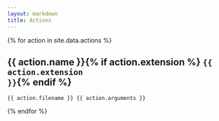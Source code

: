 ```yaml
---
layout: markdown
title: Actions
---
```


{% for action in site.data.actions %}
## {{ action.name }}{% if action.extension %} <code class="highlighter-rouge float-right">{{ action.extension }}</code>{% endif %}

```
{{ action.filename }} {{ action.arguments }}
```

{% endfor %}